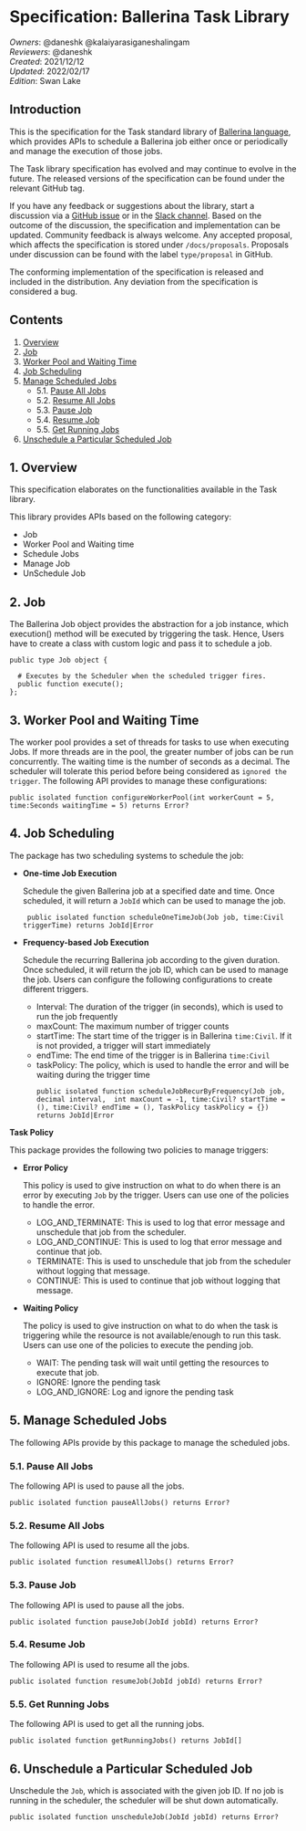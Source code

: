 # Specification: Ballerina Task Library

_Owners_: @daneshk @kalaiyarasiganeshalingam                                      
_Reviewers_: @daneshk  
_Created_: 2021/12/12  
_Updated_: 2022/02/17  
_Edition_: Swan Lake  

## Introduction
This is the specification for the Task standard library of [Ballerina language](https://ballerina.io/), which provides APIs to schedule a Ballerina job either once or periodically and manage the execution of those jobs.

The Task library specification has evolved and may continue to evolve in the future. The released versions of the specification can be found under the relevant GitHub tag.

If you have any feedback or suggestions about the library, start a discussion via a [GitHub issue](https://github.com/ballerina-platform/ballerina-standard-library/issues) or in the [Slack channel](https://ballerina.io/community/). Based on the outcome of the discussion, the specification and implementation can be updated. Community feedback is always welcome. Any accepted proposal, which affects the specification is stored under `/docs/proposals`. Proposals under discussion can be found with the label `type/proposal` in GitHub.

The conforming implementation of the specification is released and included in the distribution. Any deviation from the specification is considered a bug.

## Contents
1. [Overview](#1-overview)
2. [Job](#2-job)
3. [Worker Pool and Waiting Time](#3-worker-pool-and-waiting-time)
4. [Job Scheduling](#4-job-scheduling)
5. [Manage Scheduled Jobs](#5-manage-scheduled-jobs)
    * 5.1. [Pause All Jobs](#51-pause-all-jobs)
    * 5.2. [Resume All Jobs](#52-resume-all-jobs)
    * 5.3. [Pause Job](#53-pause-job)
    * 5.4. [Resume Job](#54-resume-job)
    * 5.5. [Get Running Jobs](#55-get-running-jobs)
6. [Unschedule a Particular Scheduled Job](#6-unschedule-a-particular-scheduled-job)

## 1. Overview
This specification elaborates on the functionalities available in the Task library.

This library provides APIs based on the following category:
- Job
- Worker Pool and Waiting time
- Schedule Jobs
- Manage Job
- UnSchedule Job

## 2. Job
The Ballerina Job object provides the abstraction for a job instance, which execution() method will be executed by triggering the task. Hence, Users have to create a class with custom logic and pass it to schedule a job. 
```ballerina
public type Job object {

  # Executes by the Scheduler when the scheduled trigger fires.
  public function execute();
};
```

## 3. Worker Pool and Waiting Time

The worker pool provides a set of threads for tasks to use when executing Jobs. If more threads are in the pool, the greater number of jobs can be run concurrently. The waiting time is the number of seconds as a decimal. The scheduler will tolerate this period before being considered as `ignored the trigger`. The following API provides to manage these configurations:
```ballerina
public isolated function configureWorkerPool(int workerCount = 5, time:Seconds waitingTime = 5) returns Error?
```

## 4. Job Scheduling

The package has two scheduling systems to schedule the job:

- **One-time Job Execution**

  Schedule the given Ballerina job at a specified date and time. Once scheduled, it will return a `JobId` which can be used to manage the job.
  ```ballerina
   public isolated function scheduleOneTimeJob(Job job, time:Civil triggerTime) returns JobId|Error
  ```
- **Frequency-based Job Execution**
  
  Schedule the recurring Ballerina job according to the given duration. Once scheduled, it will return the job ID, which can be used to manage the job.
  Users can configure the following configurations to create different triggers.
    - Interval: The duration of the trigger (in seconds), which is used to run the job frequently
    - maxCount: The maximum number of trigger counts
    - startTime: The start time of the trigger is in Ballerina `time:Civil`. If it is not provided, a trigger will start immediately
    - endTime: The end time of the trigger is in Ballerina `time:Civil`
    - taskPolicy: The policy, which is used to handle the error and will be waiting during the trigger time
        ```ballerina
        public isolated function scheduleJobRecurByFrequency(Job job,  decimal interval,  int maxCount = -1, time:Civil? startTime = (), time:Civil? endTime = (), TaskPolicy taskPolicy = {}) returns JobId|Error
        ```
**Task Policy**

This package provides the following two policies to manage triggers:

- **Error Policy**
  
  This policy is used to give instruction on what to do when there is an error by executing `Job` by the trigger. 
  Users can use one of the policies to handle the error.
  - LOG_AND_TERMINATE: This is used to log that error message and unschedule that job from the scheduler.
  - LOG_AND_CONTINUE: This is used to log that error message and continue that job.
  - TERMINATE: This is used to unschedule that job from the scheduler without logging that message.
  - CONTINUE: This is used to continue that job without logging that message.
    
- **Waiting Policy**

  The policy is used to give instruction on what to do when the task is triggering while the resource is not available/enough to run this task.
  Users can use one of the policies to execute the pending job.
    - WAIT: The pending task will wait until getting the resources to execute that job.
    - IGNORE: Ignore the pending task
    - LOG_AND_IGNORE: Log and ignore the pending task

## 5. Manage Scheduled Jobs

The following APIs provide by this package to manage the scheduled jobs.

### 5.1. Pause All Jobs
The following API is used to pause all the jobs.
```ballerina
public isolated function pauseAllJobs() returns Error?
```
### 5.2. Resume All Jobs
The following API is used to resume all the jobs.
```ballerina
public isolated function resumeAllJobs() returns Error?
```
### 5.3. Pause Job
The following API is used to pause all the jobs.
```ballerina
public isolated function pauseJob(JobId jobId) returns Error?
```
### 5.4. Resume Job
The following API is used to resume all the jobs.
```ballerina
public isolated function resumeJob(JobId jobId) returns Error?
```
### 5.5. Get Running Jobs
The following API is used to get all the running jobs.
```ballerina
public isolated function getRunningJobs() returns JobId[]
```

## 6. Unschedule a Particular Scheduled Job
Unschedule the `Job`, which is associated with the given job ID. If no job is running in 
the scheduler, the scheduler will be shut down automatically.
```ballerina
public isolated function unscheduleJob(JobId jobId) returns Error?
```